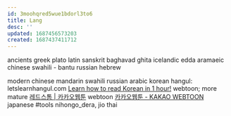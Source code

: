 ```yaml
---
id: 3moohqred5wue1bdorl3to6
title: Lang
desc: ''
updated: 1687456573203
created: 1687437411712
---
```


ancients
  greek
    plato
  latin
  sanskrit
    baghavad ghita
  icelandic
    edda
  aramaeic
  chinese
  swahili - bantu
  russian
  hebrew

modern
  chinese
    mandarin
  swahili
  russian
  arabic
  korean
    hangul: letslearnhangul.com [Learn how to read Korean in 1 hour!](http://letslearnhangul.com/level/1/round/4/complete/letters)
    webtoon; more mature [레드스톰 | 카카오웹툰](https://webtoon.kakao.com/content/레드스톰/823?tab=episode)
    webtoon [카카오웹툰 - KAKAO WEBTOON](https://webtoon.kakao.com)
  japanese
    #tools nihongo_dera, jio
  thai
